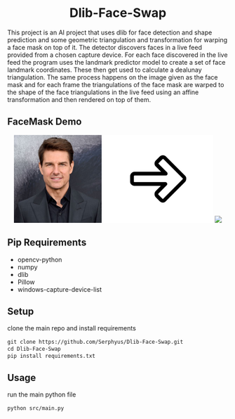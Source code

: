 <h1 align="center">
	Dlib-Face-Swap
</h1>

This project is an AI project that uses dlib for face detection and shape
prediction and some geometric triangulation and transformation for warping
a face mask on top of it. The detector discovers faces in a live feed
provided from a chosen capture device. For each face discovered in the
live feed the program uses the landmark predictor model to create a set
of face landmark coordinates. These then get used to calculate a dealunay
triangulation. The same process happens on the image given as the face
mask and for each frame the triangulations of the face mask are warped to
the shape of the face triangulations in the live feed using an affine
transformation and then rendered on top of them.

## FaceMask Demo
<div align="center">
    <img src="./media/tom_cruise.jpg" height="200">
	<img src="./media/right-arrow.png" height="200">
	<img src="./media/demo.gif" height="200">
</div>

## Pip Requirements
- opencv-python
- numpy
- dlib
- Pillow
- windows-capture-device-list

## Setup
clone the main repo and install requirements
```
git clone https://github.com/Serphyus/Dlib-Face-Swap.git
cd Dlib-Face-Swap
pip install requirements.txt
```

## Usage
run the main python file
```
python src/main.py
```
